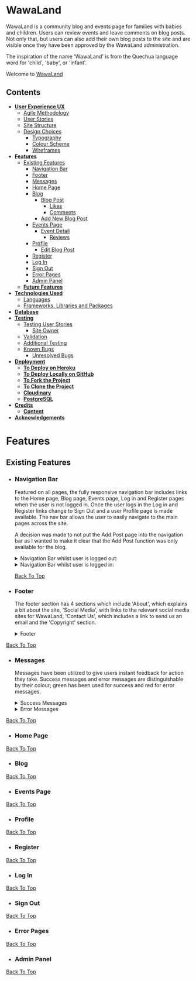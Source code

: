 # WawaLand

WawaLand is a community blog and events page for families with babies and children. Users can review events and leave comments on blog posts. Not only that, but users can also add their own blog posts to the site and are visible once they have been approved by the WawaLand administration.

The inspiration of the name 'WawaLand' is from the Quechua language word for 'child', 'baby', or 'infant'.

Welcome to <a href="https://wawa-land-04eebd0de719.herokuapp.com/">WawaLand</a>

## Contents
* [**User Experience UX**](<#user-experience-ux>)
  * [Agile Methodology](<#agile-methodology>)
  * [User Stories](<#user-stories>)
  * [Site Structure](<#site-structure>)
  * [Design Choices](<#design-choices>)
    * [Typography](<#typography>)
    * [Colour Scheme](<#colour-scheme>)
    * [Wireframes](<#wireframes>)
* [**Features**](<#features>)
  * [Existing Features](<#existing-features>)
    * [Navigation Bar](<#navigation-bar>)
    * [Footer](<#footer>)
    * [Messages](<#messages>)
    * [Home Page](<#home-page>)
    * [Blog](<#blog>)
      * [Blog Post](<#blog-post>)
        * [Likes](<#likes>)
        * [Comments](<#comments>)
      * [Add New Blog Post](<#add-new-blog-post>)
    * [Events Page](<#add-new-expense>)
      * [Event Detail](<#event-detail>)
        * [Reviews](<#reviews>)
    * [Profile](<#profile>)
      * [Edit Blog Post](<#edit-blog-post>)
    * [Register](<#register>)
    * [Log In](<#log-in>)
    * [Sign Out](<#sign-out>)
    * [Error Pages](<#error-pages>)
    * [Admin Panel](<#admin-panel>)
  * [**Future Features**](<#future-features>)
* [**Technologies Used**](<#technologies-used>)
  * [Languages](<#languages>)
  * [Frameworks, Libraries and Packages](<#frameworks-libraries-and-packages>)
* [**Database**](<#database>)
* [**Testing**](<#testing>)
  * [Testing User Stories](<#testing-user-stories>)
    * [Site Owner](<#site-owner>) 
  * [Validation](<#validation>)
  * [Additional Testing](<#additional-testing>)
  * [Known Bugs](<#known-bugs>)
    * [Unresolved Bugs](<#unresolved-bugs>)
* [**Deployment**](<#deployment>)
  * [**To Deploy on Heroku**](<#to-deploy-on-heroku>)
  * [**To Deploy Locally on GitHub**](<#to-deploy-locally-on-github>)
  * [**To Fork the Project**](<#to-fork-the-project>)
  * [**To Clone the Project**](<#to-clone-the-project>)
  * [**Cloudinary**](<#cloudinary>)
  * [**PostgreSQL**](<#postgresql>)
* [**Credits**](<#credits>)
  * [**Content**](<#content>)
* [**Acknowledgements**](<#acknowledgements>)

# Features
  ## Existing Features

  - ### Navigation Bar
    Featured on all pages, the fully responsive navigation bar includes links to the Home page, Blog page, Events page, Log in and Register pages when the user is not logged in. Once the user logs in the Log in and Register links change to Sign Out and a user Profile page is made available. The nav bar allows the user to easily navigate to the main pages across the site.

    A decision was made to not put the Add Post page into the navigation bar as I wanted to make it clear that the Add Post function was only available for the blog.
  
    <details><summary>Navigation Bar whilst user is logged out:</summary>
    
    ![Desktop view](static/images/screenshots/desktop-nav.png)
    ![Mobile view](static/images/screenshots/mobile-nav.png)
    
    </details>

    <details><summary>Navigation Bar whilst user is logged in:</summary>
    
    ![Desktop view](static/images/screenshots/navbar-logged-in.png)
    ![Mobile view](static/images/screenshots/mobile-navbar-logged-in.png)
    
    </details>

    [Back To Top](<#contents>)

  - ### Footer
    The footer section has 4 sections which include 'About', which explains a bit about the site, 'Social Media', with links to the relevant social media sites for WawaLand, 'Contact Us', which includes a link to send us an email and the 'Copyright' section.

    <details><summary>Footer</summary>
    
    ![Desktop view](static/images/screenshots/desktop-footer.png)
    ![Mobile view](static/images/screenshots/mobile-footer.png)
    
    </details>

    
  [Back To Top](<#contents>)

  - ### Messages
    Messages have been utilized to give users instant feedback for action they take. Success messages and error messages are distinguishable by their colour; green has been used for success and red for error messages.

    <details><summary>Success Messages</summary>
    
    ![Desktop view](static/images/screenshots/desktop-success-message.png)
    ![Mobile view](static/images/screenshots/mobile-success-message.png)
    
    </details>

    <details><summary>Error Messages</summary>
    
    ![Desktop view](static/images/screenshots/desktop-error-message.png)
    ![Mobile view](static/images/screenshots/mobile-error-message.png)
    
    </details>
  [Back To Top](<#contents>)

  - ### Home Page
  [Back To Top](<#contents>)

  - ### Blog
  [Back To Top](<#contents>)

  - ### Events Page 
  [Back To Top](<#contents>)

  - ### Profile
  [Back To Top](<#contents>)

  - ### Register
  [Back To Top](<#contents>)

  - ### Log In
  [Back To Top](<#contents>)

  - ### Sign Out
  [Back To Top](<#contents>)

  - ### Error Pages
  [Back To Top](<#contents>)

  - ### Admin Panel
  [Back To Top](<#contents>)
